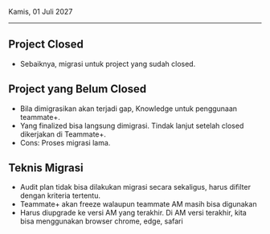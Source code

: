 Kamis, 01 Juli 2027
***

## Project Closed
* Sebaiknya, migrasi untuk project yang sudah closed. <br>

## Project yang Belum Closed
* Bila dimigrasikan akan terjadi gap, Knowledge untuk penggunaan teammate+.
* Yang finalized bisa langsung dimigrasi. Tindak lanjut setelah closed dikerjakan di Teammate+. 
* Cons: Proses migrasi lama.

## Teknis Migrasi
* Audit plan tidak bisa dilakukan migrasi secara sekaligus, harus difilter dengan kriteria tertentu.
* Teammate+ akan freeze walaupun teammate AM masih bisa digunakan
* Harus diupgrade ke versi AM yang terakhir. Di AM versi terakhir, kita bisa menggunakan browser chrome, edge, safari

